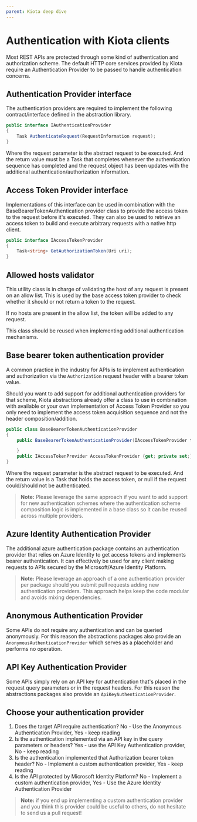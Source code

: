 ```yaml
---
parent: Kiota deep dive
---
```


# Authentication with Kiota clients

Most REST APIs are protected through some kind of authentication and authorization scheme. The default HTTP core services provided by Kiota require an Authentication Provider to be passed to handle authentication concerns.

## Authentication Provider interface

The authentication providers are required to implement the following contract/interface defined in the abstraction library.

```csharp
public interface IAuthenticationProvider
{
    Task AuthenticateRequest(RequestInformation request);
}
```

Where the request parameter is the abstract request to be executed. And the return value must be a Task that completes whenever the authentication sequence has completed and the request object has been updates with the additional authentication/authorization information.

## Access Token Provider interface

Implementations of this interface can be used in combination with the BaseBearerTokenAuthentication provider class to provide the access token to the request before it's executed. They can also be used to retrieve an access token to build and execute arbitrary requests with a native http client.

```csharp
public interface IAccessTokenProvider
{
    Task<string> GetAuthorizationToken(Uri uri);
}
```

## Allowed hosts validator

This utility class is in charge of validating the host of any request is present on an allow list. This is used by the base access token provider to check whether it should or not return a token to the request.

If no hosts are present in the allow list, the token will be added to any request.

This class should be reused when implementing additional authentication mechanisms.

## Base bearer token authentication provider

A common practice in the industry for APIs is to implement authentication and authorization via the `Authorization` request header with a bearer token value.

Should you want to add support for additional authentication providers for that scheme, Kiota abstractions already offer a class to use in combination with available or your own implementation of Access Token Provider so you only need to implement the access token acquisition sequence and not the header composition/addition.

```csharp
public class BaseBearerTokenAuthenticationProvider
{
    public BaseBearerTokenAuthenticationProvider(IAccessTokenProvider tokenProvider) {

    }
    public IAccessTokenProvider AccessTokenProvider {get; private set;};
}
```

Where the request parameter is the abstract request to be executed. And the return value is a Task that holds the access token, or null if the request could/should not be authenticated.

> **Note:** Please leverage the same approach if you want to add support for new authentication schemes where the authentication scheme composition logic is implemented in a base class so it can be reused across multiple providers.

## Azure Identity Authentication Provider

The additional azure authentication package contains an authentication provider that relies on Azure Identity to get access tokens and implements bearer authentication. It can effectively be used for any client making requests to APIs secured by the Microsoft/Azure Identity Platform.

> **Note:** Please leverage an approach of a one authentication provider per package should you submit pull requests adding new authentication providers. This approach helps keep the code modular and avoids mixing dependencies.

## Anonymous Authentication Provider

Some APIs do not require any authentication and can be queried anonymously. For this reason the abstractions packages also provide an `AnonymousAuthenticationProvider` which serves as a placeholder and performs no operation.

## API Key Authentication Provider

Some APIs simply rely on an API key for authentication that's placed in the request query parameters or in the request headers. For this reason the abstractions packages also provide an `ApiKeyAuthenticationProvider`.

## Choose your authentication provider

1. Does the target API require authentication? No - Use the Anonymous Authentication Provider, Yes - keep reading
1. Is the authentication implemented via an API key in the query parameters or headers? Yes - use the API Key Authentication provider, No - keep reading
1. Is the authentication implemented that Authorization bearer token header? No - Implement a custom authentication provider, Yes - keep reading
1. Is the API protected by Microsoft Identity Platform? No - Implement a custom authentication provider, Yes - Use the Azure Identity Authentication Provider

> **Note:** if you end up implementing a custom authentication provider and you think this provider could be useful to others, do not hesitate to send us a pull request!
